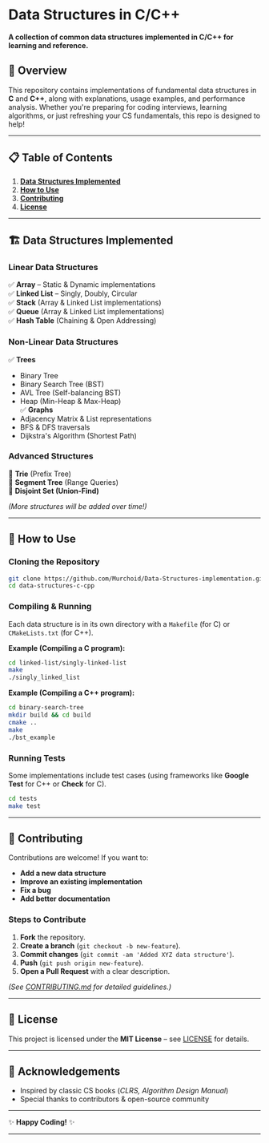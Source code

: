 # Data Structures in C/C++  

**A collection of common data structures implemented in C/C++ for learning and reference.**  

## 📌 Overview  
This repository contains implementations of fundamental data structures in **C** and **C++**, along with explanations, usage examples, and performance analysis. Whether you're preparing for coding interviews, learning algorithms, or just refreshing your CS fundamentals, this repo is designed to help!  

---

## 📋 Table of Contents  
1. [**Data Structures Implemented**](#-data-structures-implemented)  
2. [**How to Use**](#-how-to-use)  
3. [**Contributing**](#-contributing)  
4. [**License**](#-license)  

---

## 🏗️ Data Structures Implemented  

### **Linear Data Structures**  
✅ **Array** – Static & Dynamic implementations  
✅ **Linked List** – Singly, Doubly, Circular  
✅ **Stack** (Array & Linked List implementations)  
✅ **Queue** (Array & Linked List implementations)  
✅ **Hash Table** (Chaining & Open Addressing)  

### **Non-Linear Data Structures**  
✅ **Trees**  
   - Binary Tree  
   - Binary Search Tree (BST)  
   - AVL Tree (Self-balancing BST)  
   - Heap (Min-Heap & Max-Heap)  
✅ **Graphs**  
   - Adjacency Matrix & List representations  
   - BFS & DFS traversals  
   - Dijkstra's Algorithm (Shortest Path)  

### **Advanced Structures**  
🔹 **Trie** (Prefix Tree)  
🔹 **Segment Tree** (Range Queries)  
🔹 **Disjoint Set (Union-Find)**  

*(More structures will be added over time!)*  

---

## 🚀 How to Use  

### **Cloning the Repository**  
```sh
git clone https://github.com/Murchoid/Data-Structures-implementation.git
cd data-structures-c-cpp
```

### **Compiling & Running**  
Each data structure is in its own directory with a `Makefile` (for C) or `CMakeLists.txt` (for C++).  

**Example (Compiling a C program):**  
```sh
cd linked-list/singly-linked-list
make
./singly_linked_list
```

**Example (Compiling a C++ program):**  
```sh
cd binary-search-tree
mkdir build && cd build
cmake ..
make
./bst_example
```

### **Running Tests**  
Some implementations include test cases (using frameworks like **Google Test** for C++ or **Check** for C).  

```sh
cd tests
make test
```

---

## 🤝 Contributing  
Contributions are welcome! If you want to:  
- **Add a new data structure**  
- **Improve an existing implementation**  
- **Fix a bug**  
- **Add better documentation**  

### **Steps to Contribute**  
1. **Fork** the repository.  
2. **Create a branch** (`git checkout -b new-feature`).  
3. **Commit changes** (`git commit -am 'Added XYZ data structure'`).  
4. **Push** (`git push origin new-feature`).  
5. **Open a Pull Request** with a clear description.  

*(See [CONTRIBUTING.md](CONTRIBUTING.md) for detailed guidelines.)*  

---

## 📜 License  
This project is licensed under the **MIT License** – see [LICENSE](LICENSE) for details.  

---

## 🙌 Acknowledgements  
- Inspired by classic CS books (*CLRS, Algorithm Design Manual*)  
- Special thanks to contributors & open-source community  

---

✨ **Happy Coding!** ✨  

---
